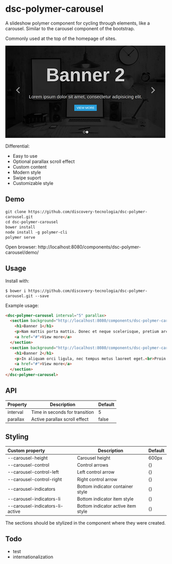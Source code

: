 # dsc-polymer-carousel

A slideshow polymer component for cycling through elements, like a carousel. Similar to the carousel component of the bootstrap.

Commonly used at the top of the homepage of sites.

![demo](https://raw.githubusercontent.com/discovery-tecnologia/dsc-polymer-carousel/master/docs/img/carousel.jpg)

Differential:

 * Easy to use
 * Optional parallax scroll effect
 * Custom content
 * Modern style
 * Swipe suport
 * Customizable style

## Demo

```
git clone https://github.com/discovery-tecnologia/dsc-polymer-carousel.git
cd dsc-polymer-carousel
bower install
node install -g polymer-cli
polymer serve
```
Open browser: http://localhost:8080/components/dsc-polymer-carousel/demo/

## Usage

Install with:

```
$ bower i https://github.com/discovery-tecnologia/dsc-polymer-carousel.git --save
```

Example usage:

```html
<dsc-polymer-carousel interval="5" parallax>
  <section background="http://localhost:8080/components/dsc-polymer-carousel/demo/images/slide-2.jpg">
    <h1>Banner 1</h1>
    <p>Nam mattis porta mattis. Donec et neque scelerisque, pretium arcu sed, vehicula diam. Nam a arcu eu sapien porta<br>posuere id id arcu. Fusce rhoncus erat ut nisl pharetra.</p>
    <a href="#">View more</a>
  </section>
  <section background="http://localhost:8080/components/dsc-polymer-carousel/demo/images/slide-2.jpg">
    <h1>Banner 2</h1>
    <p>In aliquam orci ligula, nec tempus metus laoreet eget.<br>Proin ornare nibh condimentum leo elementum, at hendrerit turpis ultrices.</p>
    <a href="#">View more</a>
  </section>
</dsc-polymer-carousel>
```

## API

| Property       | Description                    | Default       |
|:---------------|--------------------------------|---------------|
| interval       | Time in seconds for transition | 5             |
| parallax       | Active parallax scroll effect  | false         |

## Styling

| Custom property |	Description                                        | Default |
|:----------------|----------------------------------------------------|---------|
| --carousel-height               | Carousel height                    | 600px   |
| --carousel-control              | Control arrows                     | {}      |
| --carousel-control-left         | Left control arrow                 | {}      |
| --carousel-control-right        | Right control arrow                | {}      |
| --carousel-indicators           | Bottom indicator container style   | {}      |
| --carousel-indicators-li        | Bottom indicator item style        | {}      |
| --carousel-indicators-li-active | Bottom indicator active item style | {}      |

The sections should be stylized in the component where they were created.

## Todo

 * test
 * internationalization
